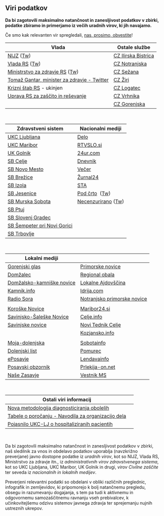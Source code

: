 ## Viri podatkov

**Da bi zagotovili maksimalno natančnost in zanesljivost podatkov v zbirki, podatke zbiramo in primerjamo iz večih uradnih virov, ki jih navajamo.**

Če smo kak relevanten vir spregledali, [nas, prosimo, obvestite](#/team)!

| Vlada | Ostale službe |
|----|----|
| [NIJZ](https://www.nijz.si/sl/dnevno-spremljanje-okuzb-s-sars-cov-2-covid-19) ([Tw](https://twitter.com/NIJZ_pr/with_replies)) | [CZ Ilirska Bistrica](https://www.facebook.com/obcina.ilirskabistrica.73) |
| [Vlada RS](https://www.gov.si/teme/koronavirus/) ([Tw](https://twitter.com/vladaRS/with_replies)) | [CZ Notranjska](https://www.facebook.com/regijskistabcznotranjska/) |
| [Ministrstvo za zdravje RS](https://www.gov.si/novice/?org[]=33) ([Tw](https://twitter.com/MinZdravje/with_replies)) | [CZ Sežana](https://www.facebook.com/civilnazascitasezana/) |
| [Tomaž Gantar, minister za zdravje - Twitter](https://twitter.com/tomazgantar)  | [CZ Žiri](https://www.facebook.com/groups/civilnazascitaziri/) |
| [Krizni štab RS](https://twitter.com/KrizniStabRS/with_replies) - ukinjen | [CZ Logatec](https://www.facebook.com/zascitaresevanjeLogatec/) |
| [Uprava RS za zaščito in reševanje](https://twitter.com/URS_ZR/with_replies) | [CZ Vrhnika](https://www.facebook.com/Civilna-za%C5%A1%C4%8Dita-Vrhnika-107764814187703/) |
|  | [CZ Gorenjska](https://www.facebook.com/stabczgorenjska) |

<br>

| Zdravstveni sistem | Nacionalni mediji |
|----|----|
| [UKC Ljubljana](https://twitter.com/ukclj/with_replies) | [Delo](https://www.delo.si/tag/koronavirus) |
| [UKC Maribor](https://twitter.com/UKCMaribor/with_replies) | [RTVSLO.si](https://www.rtvslo.si/zdravje/novi-koronavirus) |
| [UK Golnik](https://www.klinika-golnik.si/novice) | [24ur.com](https://www.24ur.com/novice) |
| [SB Celje](https://twitter.com/CeljeSb/with_replies) | [Dnevnik](https://www.dnevnik.si/slovenija) |
| [SB Novo Mesto](https://twitter.com/sbnovomesto/with_replies) | [Večer](https://www.vecer.com/koronavirus-novice) |
| [SB Brežice](https://www.sb-brezice.si/) | [Žurnal24](https://www.zurnal24.si/slovenija) |
| [SB Izola](https://www.sb-izola.si/si/aktualno/) | [STA](https://www.sta.si/slovenija) |
| [SB Jesenice](https://www.sb-je.si/aktualno/aktualne_novice/) | [Pod črto](https://podcrto.si/dosje/koronavirus/)  ([Tw](https://twitter.com/podcrto?lang=en)) |
| [SB Murska Sobota](https://www.sb-ms.si/mediji-in-javnost/sporocila-za-javnost/) | [Necenzurirano](https://necenzurirano.si/clanek/aktualno/dosje-zbirno-o-koronavirusu-763944) ([Tw](https://twitter.com/necenzurirano_/with_replies)) |
| [SB Ptuj](http://www.sb-ptuj.si/aktualno/novice/novice/) | |
| [SB Slovenj Gradec](https://www.sb-sg.si/) ||
| [SB Šempeter pri Novi Gorici](http://www.bolnisnica-go.si/aktualno)| |
| [SB Trbovlje](http://www.sb-trbovlje.si/) | |

<br>

| Lokalni mediji | |
|----|----|
| [Gorenjski glas](http://www.gorenjskiglas.si/) | [Primorske novice](https://www.primorske.si/) |
| [Domžalec](https://domzalec.si/) | [Regional obala](https://www.regionalobala.si/) |
| [Domžalsko-kamniške novice](https://www.domzalske-novice.si/) | [Lokalne Ajdovščina](https://www.lokalne-ajdovscina.si/) |
| [Kamnik.info](https://www.kamnik.info/novice_kamnik/) | [Idrija.com](https://www.idrija.com/) |
| [Radio Sora](https://www.radio-sora.si/novice) | [Notranjsko primorske novice](https://notranjskoprimorske.si/) |
| | |
| [Koroške Novice](https://www.koroskenovice.si/) | [Maribor24.si](https://maribor24.si/) |
| [Savinjsko-Šaleške Novice](https://sasa-novice.si/) | [Celje.info](https://www.celje.info/) |
| [Savinjske novice](http://savinjske.com/) | [Novi Tednik Celje](http://www.nt-rc.si/novi-tednik/) |
| | [Kozjansko.info](https://kozjansko.info/) |
| | |
| [Moja-dolenjska](https://moja-dolenjska.si/) | [Sobotainfo](https://sobotainfo.com/) |
| [Dolenjski list](https://www.dolenjskilist.si/si/novice/) | [Pomurec](https://www.pomurec.com/) |
| [ePosavje](https://www.eposavje.com/) | [Lendavainfo](http://lendavainfo.com/) |
| [Posavski obzornik](https://www.posavskiobzornik.si/) | [Prlekija-on.net](https://www.prlekija-on.net/) |
| [Naše Zasavje](https://nase-zasavje.si/) | [Vestnik MS](https://vestnik.si/) |

<br>

| Ostali viri informacij                                                                                                                                                       |     |
| ---------------------------------------------------------------------------------------------------------------------------------------------------------------------------- | --- |
| [Nova metodologija diagnosticiranja obolelih](https://www.gov.si/novice/2020-03-14-spremenjeno-diagnosticiranje-za-realnejse-nacrtovanje-ukrepov-za-obvladovanje-epidemije/) |     |
| [Tabele o poročanju - Navodila za organizacijo dela](https://www.gov.si/novice/2020-03-17-navodila-za-organizacijo-dela-obravnavo-bolnika-in-dnevno-porocanje/)             |     |
| [Pojasnilo UKC-LJ o hospitaliziranih pacientih](https://twitter.com/ukclj/status/1242123118161911808)                                                                        |     |
<br>

Da bi zagotovili maksimalno natančnost in zanesljivost podatkov v zbirki, naš sledilnik za vnos in obdelavo podatkov uporablja (navzkrižno preverjane) javno dostopne podatke iz *uradnih virov*, kot so NIJZ, Vlada RS, Ministrstvo za zdravje itn., iz *administrativnih virov zdravstvenega sistema*, kot so UKC Ljubljana, UKC Maribor, UK Golnik in drugi, *virov Civilne zaščite* ter seveda iz *nacionalnih in lokalnih medijev*. 

Preverjeni relevantni podatki so obdelani v obliki različnih preglednic, infografik in zemljevidov, ki pripomorejo k bolj natančnemu pregledu, obsegu in razumevanju dogajanja, s tem pa tudi k aktivnemu in odgovornemu samozaščitnemu ravnanju vseh prebivalcev, k učinkovitejšemu odzivu sistemov javnega zdravja ter sprejemanju nujnih ustreznih ukrepov.
